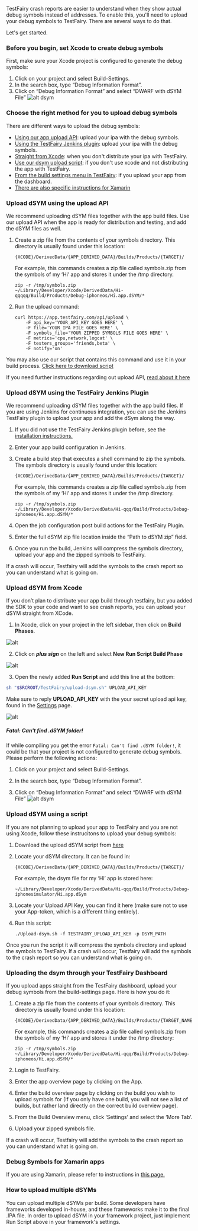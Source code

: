 TestFairy crash reports are easier to understand when they show actual debug symbols instead of addresses. To enable this, you'll need to upload your debug symbols to TestFairy. 
There are several ways to do that.

Let's get started.

### Before you begin, set Xcode to create debug symbols
First, make sure your Xcode project is configured to generate the debug symbols:
 
1. Click on your project and select Build-Settings.
2. In the search box, type “Debug Information Format”.
3. Click on “Debug Information Format” and select “DWARF with dSYM File”
![alt dsym](https://docs.testfairy.com/img/ios/dsym-upload/dsym.png)


### Choose the right method for you to upload debug symbols
There are different ways to upload the debug symbols: 
* [Using our app upload API](#upload-api): upload your ipa with the debug symbols.
* [Using the TestFairy Jenkins plugin](#jenkins): upload your ipa with the debug symbols.
* [Straight from Xcode](#upload-dsym-from-xcode): when you don't distribute your ipa with TestFairy.
* [Use our dsym upload script](#upload-dsym-using-a-script): if you don't use xcode and not distributing the app with TestFairy.
* [From the build settings menu in TestFairy](#settings): if you upload your app from the dashboard.
* [There are also specific instructions for Xamarin](#debug-symbols-for-xamarin-apps)

### <a name="upload-api"></a>Upload dSYM using the upload API

We recommend uploading dSYM files together with the app build files.
Use our upload API when the app is ready for distribution and testing, and add the dSYM files as well.

1. Create a zip file from the contents of your symbols directory. This directory is usually found under this location:
     ```
    {XCODE}/DerivedData/{APP_DERIVED_DATA}/Builds/Products/{TARGET}/
     ```
     
    For example, this commands creates a zip file called symbols.zip  from the symbols of my ‘Hi’ app and stores it under the /tmp directory.
     
     ```
    zip -r /tmp/symbols.zip 
    ~/Library/Developer/Xcode/DerivedData/Hi-qqqqq/Build/Products/Debug-iphoneos/Hi.app.dSYM/*
     ```
     
2. Run the upload command:
    
    ```
    curl https://app.testfairy.com/api/upload \
        -F api_key='YOUR_API_KEY GOES HERE' \
        -F file='YOUR IPA FILE GOES HERE' \
        -F symbols_file='YOUR ZIPPED SYMBOLS FILE GOES HERE' \
        -F metrics='cpu,network,logcat' \
        -F testers_groups='friends,beta' \
        -F notify='on'
     ```
     
You may also use our script that contains this command and use it in your build process. [Click here to download script](https://github.com/testfairy/command-line-uploader/blob/master/testfairy-uploader.sh)

If you need further instructions regarding out upload API, [read about it here](https://docs.testfairy.com/)

### <a name="jenkins"></a>Upload dSYM using the TestFairy Jenkins Plugin

We recommend uploading dSYM files together with the app build files.
If you are using Jenkins for continuous integration, you can use the Jenkins TestFairy plugin to upload your app and add the dSym along the way.

1. If you did not use the TestFairy Jenkins plugin before, see the [installation instructions.](https://wiki.jenkins-ci.org/display/JENKINS/TestFairy+Plugin)

2. Enter your app build configuration in Jenkins.

3. Create a build step that executes a shell command to zip the symbols. The symbols directory is usually found under this location:

    ```
    {XCODE}/DerivedData/{APP_DERIVED_DATA}/Builds/Products/{TARGET}/  
    ```

	For example, this commands creates a zip file called symbols.zip  from the symbols of my ‘Hi’ app and stores it under the /tmp directory.

	```
	zip -r /tmp/symbols.zip
	~/Library/Developer/Xcode/DerivedData/Hi-qqq/Build/Products/Debug-iphoneos/Hi.app.dSYM/*
	 ```
    
4. Open the job configuration post build actions for the TestFairy Plugin.

5. Enter the full dSYM zip file location inside the “Path to dSYM zip” field.

6. Once you run the build, Jenkins will compress the symbols directory, upload your app and the zipped symbols to TestFairy.


If a crash will occur, Testfairy will add the symbols to the crash report so you can understand what is going on.

### <a name="upload-dsym-from-xcode"></a>Upload dSYM from Xcode

If you don’t plan to distribute your app build through testfairy, but you added the SDK to your code and want to see crash reports, you can upload your dSYM straight from XCode.

1. In Xcode, click on your project in the left sidebar, then click on **Build Phases**.

![alt](../../img/ios/dsym-upload/step1.png)

2. Click on ***plus sign*** on the left and select **New Run Script Build Phase**

![alt](../../img/ios/dsym-upload/step2.png)

3. Open the newly added **Run Script** and add this line at the bottom:

```sh
sh "$SRCROOT/TestFairy/upload-dsym.sh" UPLOAD_API_KEY
```

Make sure to reply **UPLOAD_API_KEY** with the your secret upload api key, found in the [Settings](https://app.testfairy.com/settings/) page.

![alt](../../img/ios/dsym-upload/step3.png)

##### Fatal: Can't find .dSYM folder!

If while compiling you get the error `Fatal: Can't find .dSYM folder!`, it could be that your project is not configured to generate debug symbols. 
Please perform the following actions:

1. Click on your project and select Build-Settings.

2. In the search box, type “Debug Information Format”.

3. Click on “Debug Information Format” and select “DWARF with dSYM File”
![alt dsym](https://docs.testfairy.com/img/ios/dsym-upload/dsym.png)



### <a name="upload-dsym-using-a-script"></a>Upload dSYM using a script
If you are not planning to upload your app to TestFairy and you are not using Xcode, follow these instrucitons to upload your debug symbols:

1. Download the upload dSYM script from [here]("https://s3.amazonaws.com/testfairy/sdk/upload-dsym.sh")
2. Locate your dSYM directory. It can be found in:
     
     ```
    {XCODE}/DerivedData/{APP_DERIVED_DATA}/Builds/Products/{TARGET}/  
      ```
      
	For example, the dsym file for my ‘Hi’ app is stored here:     

	```
	~/Library/Developer/Xcode/DerivedData/Hi-qqq/Build/Products/Debug-iphonesimulator/Hi.app.dSym
	```
      
2. Locate your Upload API Key, you can find it here (make sure not to use your App-token, which is a different thing entirely).

3. Run this script: 
  
	 ```
	./Upload-dsym.sh -f TESTFAIRY_UPLOAD_API_KEY -p DSYM_PATH
	 ```
      
Once you run the script it will compress the symbols directory and upload the symbols to TestFairy. 
If a crash will occur, Testfairy will add the symbols to the crash report so you can understand what is going on.

### <a name="settings"></a>Uploading the dsym through your TestFairy Dashboard
If you upload apps straight from the TestFairy dashboard, upload your debug symbols from the build-settings page. Here is how you do it:

1. Create a zip file from the contents of your symbols directory. This directory is usually found under this location:

	``` 
	{XCODE}/DerivedData/{APP_DERIVED_DATA}/Builds/Products/{TARGET_NAME}/  
	```
	
    
	For example, this commands creates a zip file called symbols.zip  from the symbols of my ‘Hi’ app and stores it under the /tmp directory:

	```
	zip -r /tmp/symbols.zip
	~/Library/Developer/Xcode/DerivedData/Hi-qqq/Build/Products/Debug-iphoneos/Hi.app.dSYM/*
	 ```

2. Login to TestFairy.

3. Enter the app overview page by clicking on the App.

4. Enter the build overview page by clicking on the build you wish to upload symbols for
(If you only have one build, you will not see a list of builds, but rather land directly on the correct build overview page).

5. From the Build Overview menu, click ‘Settings’ and select the ‘More Tab’.
6. Upload your zipped symbols file.

If a crash will occur, Testfairy will add the symbols to the crash report so you can understand what is going on.

### <a name="debug-symbols-for-xamarin-apps"></a>Debug Symbols for Xamarin apps
If you are using Xamarin, please refer to instructions in [this page.](https://docs.testfairy.com/Platforms/Xamarin.html)

### How to upload multiple dSYMs
You can upload multiple dSYMs per build. Some developers have frameworks developed in-house, and these frameworks make it to the final .IPA file. In order to upload dSYM in your framework project, just implement Run Script above in your framework's settings.

